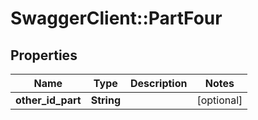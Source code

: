 # SwaggerClient::PartFour

## Properties
Name | Type | Description | Notes
------------ | ------------- | ------------- | -------------
**other_id_part** | **String** |  | [optional] 

